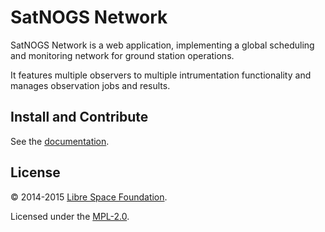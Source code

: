 # SatNOGS Network

SatNOGS Network is a web application, implementing a global scheduling and monitoring network for ground station operations.

It features multiple observers to multiple intrumentation functionality and manages observation jobs and results.

## Install and Contribute

See the [documentation](http://docs.satnogs.org/network/).

## License

&copy; 2014-2015 [Libre Space Foundation](http://librespacefoundation.org).

Licensed under the [MPL-2.0](LICENSE).
